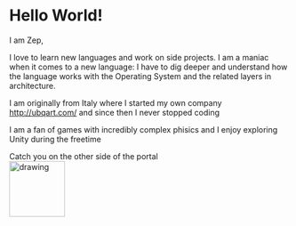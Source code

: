 # **Hello World!**

I am Zep,

I love to learn new languages and work on side projects. I am a maniac when it comes to a new language: I have to dig deeper and understand how the language works with the Operating System and the related layers in architecture.

I am originally from Italy where I started my own company http://ubqart.com/ and since then I never stopped coding 

I am a fan of games with incredibly complex phisics and I enjoy exploring Unity during the freetime 

Catch you on the other side of the portal<br/> 
<img src="https://octodex.github.com/images/chellocat.jpg" alt="drawing" width="100"/>
